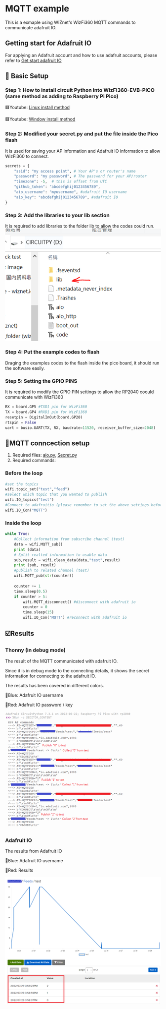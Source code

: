 # MQTT example
This is a exmaple using WIZnet's WizFi360 MQTT commands to communicate adafruit IO.

## Getting start for Adafruit IO
For applying an Adafruit account and how to use adafruit accounts, please refer to [Get start adafruit IO][link-get start]

## 🤖 Basic Setup
### Step 1: How to install circuit Python into WizFi360-EVB-PICO (same method as adding to Raspberry Pi Pico)
🟥Youtube: [Linux install method][link-linux install]

🟥Youtube: [Window install method][link-window install]

### Step 2: Modified your secret.py and put the file inside the Pico flash
It is used for saving your AP information and Adafruit IO information to allow WizFi360 to connect.
```python
secrets = {
    "ssid": "my access point", # Your AP's or router's name
    "password": "my password", # The password for your AP/router
    "timezone": -5,  # this is offset from UTC
    "github_token": "abcdefghij0123456789",
    "aio_username": "myusername", #adafruit IO username
    "aio_key": "abcdefghij0123456789", #adafruit IO 
}
```
### Step 3: Add the libraries to your lib section
It is required to add libraries to the folder lib to allow the codes could run.
![link-lib_image]

### Step 4: Put the example codes to flash
Draging the examples codes to the flash inside the pico board, it should run the software easily.

### Step 5: Setting the GPIO PINS
It is required to modify the GPIO PIN settings to allow the RP2040 coould communicate with WizFi360
```python
RX = board.GP5 #TXD1 pin for WizFi360
TX = board.GP4 #RXD1 pin for WizFi360
resetpin = DigitalInOut(board.GP20) 
rtspin = False
uart = busio.UART(TX, RX, baudrate=11520, receiver_buffer_size=2048)
```

## 🔰MQTT conncection setup
1. Required files: [aio.py][link-aio], [Secret.py][link-secret]
2. Required commands:
### Before the loop
```python
#set the topics 
wifi.topic_set("test","feed")
#select which topic that you wanted to publish
wifi.IO_topics("test")
#Connect to adafruitio (please remember to set the above settings before connect to adafruit io)
wifi.IO_Con("MQTT")
```
### Inside the loop
```python
while True:
    #Collect information from subscribe channel (test)
    data = wifi.MQTT_sub()
    print (data)
    # Split realted information to usable data
    sub,result = wifi.clean_data(data,"test",result)
    print (sub, result)
    #publish to related channel (test)
    wifi.MQTT_pub(str(counter))    
    
    counter += 1
    time.sleep(0.5)
    if counter > 5:
        wifi.MQTT_disconnect() #disconnect with adafruit io
        counter = 0
        time.sleep(15)
        wifi.IO_Con("MQTT") #reconnect with adafruit io
```
## ☑️Results
### Thonny (in debug mode)
The result of the MQTT communicated with adafruit IO.

Since it is in debug mode to the connecting details, it shows the secret information for connecting to the adafruit IO. 

The results has been covered in different colors.

🔵Blue: Adafruit IO username

🔴Red: Adafruit IO password / key

![link-thonny_img]

### Adafruit IO 
The results from Adafruit IO

🔵Blue: Adafruit IO username

🔴Red: Results

![link-adadfruit_img]


[link-aio]: https://github.com/ronpang/WizFi360-cpy/blob/main/examples/MQTT/aio.py
[link-secret]: https://github.com/ronpang/WizFi360-cpy/blob/main/examples/secrets.py
[link-linux install]: https://www.youtube.com/watch?v=onBkPkaqDnk&list=PL846hFPMqg3h4HpTVO8cPPHZnJIRA4I2p&index=3
[link-window install]: https://www.youtube.com/watch?v=e_f9p-_JWZw&t=374s
[link-lib_image]: https://github.com/ronpang/WizFi360-cpy/blob/main/img/lib%20image.PNG
[link-thonny_img]: https://github.com/ronpang/WizFi360-cpy/blob/main/img/thonny%20result%20-%20wizfi360%20-%20MQTT.PNG
[link-adadfruit_img]: https://github.com/ronpang/WizFi360-cpy/blob/main/img/adafruit%20io%20recevied%20result%20(updated)-%20wizfi360%20-%20MQTT.PNG
[link-get start]: https://github.com/ronpang/RP2040-HAT-CircuitPython/blob/master/examples/Adafruit_IO/Getting%20Start%20Adafruit%20IO.md
